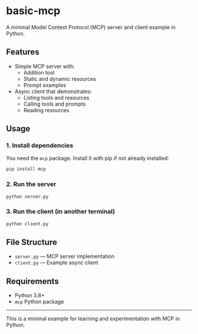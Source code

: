 # basic-mcp

A minimal Model Context Protocol (MCP) server and client example in Python.

## Features
- Simple MCP server with:
  - Addition tool
  - Static and dynamic resources
  - Prompt examples
- Async client that demonstrates:
  - Listing tools and resources
  - Calling tools and prompts
  - Reading resources

## Usage

### 1. Install dependencies
You need the `mcp` package. Install it with pip if not already installed:

```bash
pip install mcp
```

### 2. Run the server

```bash
python server.py
```

### 3. Run the client (in another terminal)

```bash
python client.py
```

## File Structure
- `server.py` — MCP server implementation
- `client.py` — Example async client

## Requirements
- Python 3.8+
- `mcp` Python package

---

This is a minimal example for learning and experimentation with MCP in Python.

